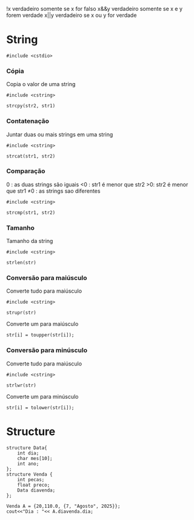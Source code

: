 
!x  verdadeiro somente se x for falso
x&&y verdadeiro somente se x e y forem verdade
x||y verdadeiro se x ou y for verdade

# String
```
#include <cstdio> 
```
### Cópia
Copia o valor de uma string
```
#include <cstring> 
```
```
strcpy(str2, str1)
```
### Contatenação
Juntar duas ou mais strings em uma string
```
#include <cstring> 
```
```
strcat(str1, str2)
```
### Comparação
0 : as duas strings são iguais
\<0 : str1 é menor que str2
\>0: str2 é menor que str1
≠0 : as strings sao diferentes
```
#include <cstring> 
```
```
strcmp(str1, str2)
```
### Tamanho
Tamanho da string
```
#include <cstring> 
```
```
strlen(str)
```
### Conversão para maiúsculo
Converte tudo para maiúsculo
```
#include <cstring> 
```
```
strupr(str)
```
Converte um para maiúsculo
```
str[i] = toupper(str[i]);
```
### Conversão para minúsculo
Converte tudo para maiúsculo
```
#include <cstring> 
```
```
strlwr(str)
```
Converte um para minúsculo
```
str[i] = tolower(str[i]);
```

# Structure
```
structure Data{
    int dia;
    char mes[10];
    int ano;
};
structure Venda {
    int pecas;
    float preco;
    Data diavenda;
};
```
```
Venda A = {20,110.0, {7, "Agosto", 2025}};
cout<<"Dia : "<< A.diavenda.dia;
```

